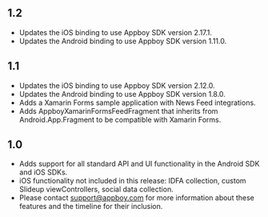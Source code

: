 ## 1.2
- Updates the iOS binding to use Appboy SDK version 2.17.1.
- Updates the Android binding to use Appboy SDK version 1.11.0.

## 1.1
- Updates the iOS binding to use Appboy SDK version 2.12.0.
- Updates the Android binding to use Appboy SDK version 1.8.0.
- Adds a Xamarin Forms sample application with News Feed integrations.
- Adds AppboyXamarinFormsFeedFragment that inherits from Android.App.Fragment to be compatible with Xamarin Forms.

## 1.0
- Adds support for all standard API and UI functionality in the Android SDK and iOS SDKs.
- iOS functionality not included in this release:  IDFA collection, custom Slideup viewControllers, social data collection.
- Please contact support@appboy.com for more information about these features and the timeline for their inclusion.
